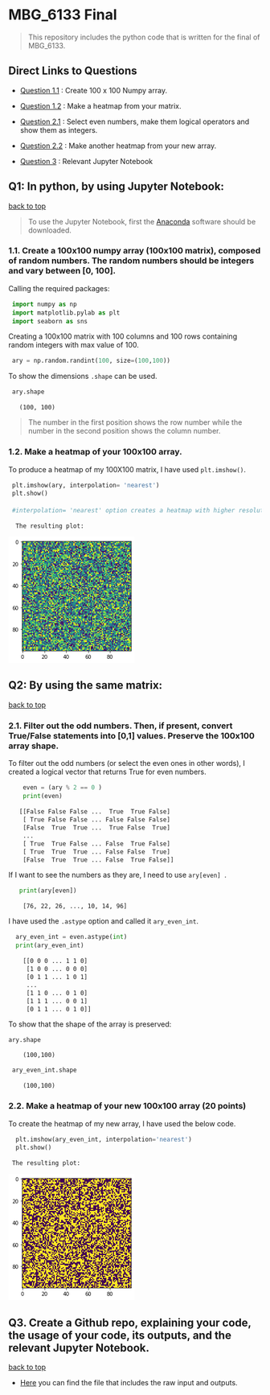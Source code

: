 <a name="final"></a> 
# MBG_6133 Final 

>This repository includes the python code that is written for the final of MBG_6133.

## Direct Links to Questions

- [Question 1.1](#q1.1) : Create 100 x 100 Numpy array.

- [Question 1.2](#q1.2) : Make a heatmap from your matrix.

- [Question 2.1](#q2.1) : Select even numbers, make them logical operators and show them as integers.

- [Question 2.2](#q2.2) : Make another heatmap from your new array.
- [Question 3](#q3) : Relevant Jupyter Notebook

## Q1: In python, by using Jupyter Notebook:
[back to top](#final)
<a name="q1.1"></a>
> To use the Jupyter Notebook, first the [Anaconda](https://www.anaconda.com/products/individual) software should be downloaded.


### 1.1. Create a 100x100 numpy array (100x100 matrix), composed of random numbers. The random numbers should be integers and vary between [0, 100].


   Calling the required packages:

   ```python
    import numpy as np
    import matplotlib.pylab as plt
    import seaborn as sns
   ```

   Creating a 100x100 matrix with 100 columns and 100 rows containing random integers with max value of 100.

   ```python
    ary = np.random.randint(100, size=(100,100))  
   ```
  To show the dimensions `.shape` can be used.

   ```python
    ary.shape
   ```
       (100, 100)
   <a name="q1.2"></a>
   > The number in the first position shows the row number while the number in the second position shows the column number.
    
### 1.2. Make a heatmap of your 100x100 array.


   To produce a heatmap of my 100X100 matrix, I have used `plt.imshow()`.

   ```python
    plt.imshow(ary, interpolation= 'nearest')
    plt.show()
    
    #interpolation= 'nearest' option creates a heatmap with higher resolution.
   ```
      
      The resulting plot:
     
  ![output](https://github.com/yoncagungor/Final/blob/main/ary_plot?raw=true)
  
 <a name="q2.1"></a>  
 
## Q2: By using the same matrix:
[back to top](#final)
### 2.1. Filter out the odd numbers. Then, if present, convert True/False statements into [0,1] values. Preserve the 100x100 array shape.

 To filter out the odd numbers (or select the even ones in other words), I created a logical vector that returns True for even numbers.

   ```python
       even = (ary % 2 == 0 )
       print(even)
   ```
       
       [[False False False ...  True  True False]
        [ True False False ... False False False]
        [False  True  True ...  True False  True]
        ...
        [ True  True False ... False  True False]
        [ True  True  True ... False False  True]
        [False  True  True ... False  True False]]
              
   If I want to see the numbers as they are, I need to use  `ary[even] `.
   
  ```python
     print(ary[even])
   ```
        [76, 22, 26, ..., 10, 14, 96]
        
 I have used the `.astype` option and called it `ary_even_int`.
  ```python
    ary_even_int = even.astype(int)
    print(ary_even_int)
   ```
        [[0 0 0 ... 1 1 0]
         [1 0 0 ... 0 0 0]
         [0 1 1 ... 1 0 1]
         ...
         [1 1 0 ... 0 1 0]
         [1 1 1 ... 0 0 1]
         [0 1 1 ... 0 1 0]]
         
 To show that the shape of the array is preserved:     
   ```python
   ary.shape 
   ```
        (100,100) 
   ```python
    ary_even_int.shape
   ```
        (100,100)
    
    
  <a name="q2.2"></a> 
  
  ### 2.2. Make a heatmap of your new 100x100 array (20 points)

  
   To create the heatmap of my new array, I have used the below code.
    
  ```python
    plt.imshow(ary_even_int, interpolation='nearest')
    plt.show()
   ```
     The resulting plot:
     
   ![output](https://github.com/yoncagungor/Final/blob/main/ary_even_int?raw=true)
   
   <a name="q3"></a>
   ## Q3. Create a Github repo, explaining your code, the usage of your code, its outputs, and the relevant Jupyter Notebook. 
   [back to top](#final)
   
   - [Here](https://github.com/yoncagungor/Final/blob/35cf3f938f0c7fb5647c013954732473d172509f/MBG6133_Final_YoncaGu%CC%88ngo%CC%88r/MBG6133_Final_YoncaG%C3%BCng%C3%B6r.md) you can find the file that includes the raw input and outputs.
   
   
